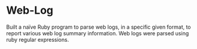 Web-Log
=======

 Built a naïve Ruby program to parse web logs, in a specific given format, to report various web log summary information. Web logs were parsed using ruby regular expressions.
